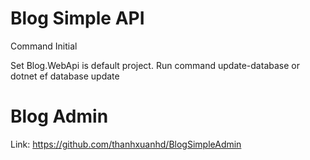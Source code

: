 # Blog Simple API

Command Initial

Set Blog.WebApi is default project. Run command update-database or dotnet ef database update

# Blog Admin
Link: https://github.com/thanhxuanhd/BlogSimpleAdmin
